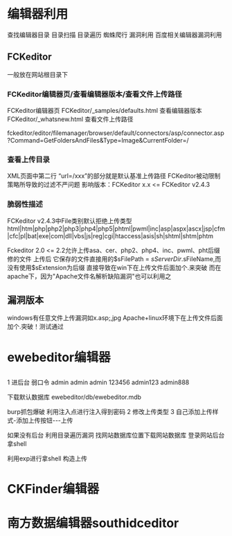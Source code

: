 # 编辑器利用

查找编辑器目录
  目录扫描
  目录遍历
  蜘蛛爬行
漏洞利用
  百度相关编辑器漏洞利用

## FCKeditor

一般放在网站根目录下

### FCKeditor编辑器页/查看编辑器版本/查看文件上传路径

FCKeditor编辑器页
FCKeditor/_samples/defaults.html
查看编辑器版本
FCKeditor/_whatsnew.html
查看文件上传路径

fckeditor/editor/filemanager/browser/default/connectors/asp/connector.asp?Command=GetFoldersAndFiles&Type=Image&CurrentFolder=/

###  查看上传目录 

XML页面中第二行 “url=/xxx”的部分就是默认基准上传路径
FCKeditor被动限制策略所导致的过滤不严问题
影响版本：FCKeditor x.x <= FCKeditor v2.4.3

### 脆弱性描述

FCKeditor v2.4.3中File类别默认拒绝上传类型
html|htm|php|php2|php3|php4|php5|phtml|pwml|inc|asp|aspx|ascx|jsp|cfm|cfc|pl|bat|exe|com|dll|vbs|js|reg|cgi|htaccess|asis|sh|shtml|shtm|phtm

Fckeditor 2.0 <= 2.2允许上传asa、cer、php2、php4、inc、pwml、pht后缀修的文件
上传后 它保存的文件直接用的$sFilePath = $sServerDir .$sFileName,而没有使用$sExtension为后缀
直接导致在win下在上传文件后面加个.来突破
而在apache下，因为"Apache文件名解析缺陷漏洞"也可以利用之

## 漏洞版本

windows有任意文件上传漏洞如x.asp;,jpg
Apache+linux环境下在上传文件后面加个.突破！测试通过

# ewebeditor编辑器

## 

1 进后台
弱口令
admin admin
admin 123456
admin123 admin888

下载默认数据库
ewebeditor/db/ewebeditor.mdb

burp抓包爆破
利用注入点进行注入得到密码
2 修改上传类型
3 自己添加上传样式-添加上传按钮---上传

如果没有后台
利用目录遍历漏洞 找网站数据库位置下载网站数据库 登录网站后台拿shell

利用exp进行拿shell
构造上传

# CKFinder编辑器

# 南方数据编辑器southidceditor

